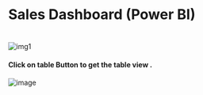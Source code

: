# Sales Dashboard (Power BI) 

#


![img1](https://user-images.githubusercontent.com/68499759/136739605-bdc44cee-2dcd-4573-8773-30f2e573aa67.JPG)


#### Click on table Button to get the table view .

![image](https://user-images.githubusercontent.com/68499759/136739789-c7ca50d6-b210-4200-8a1d-c2528f0a35ae.png)
